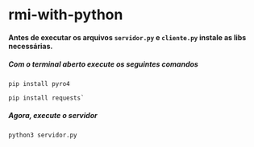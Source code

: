 # rmi-with-python

#### Antes de executar os arquivos `servidor.py` e `cliente.py` instale as libs necessárias.

##### Com o terminal aberto execute os seguintes comandos

```
pip install pyro4
```

```
pip install requests`
```

##### Agora, execute o servidor

```
python3 servidor.py
```
